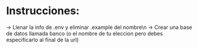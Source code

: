 # Instrucciones:
-> Llenar la info de .env y eliminar .example del nombre\n
-> Crear una base de datos llamada banco (o el nombre de tu eleccion pero debes especificarlo al final de la url)
